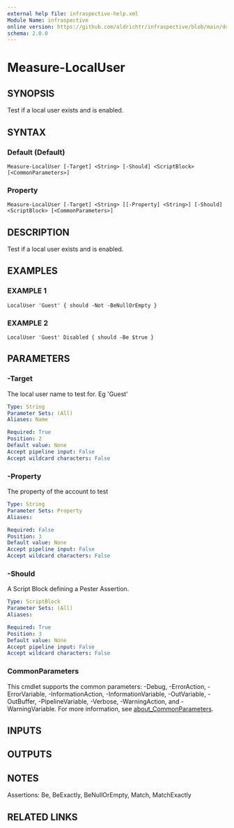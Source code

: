 ```yaml
---
external help file: infraspective-help.xml
Module Name: infraspective
online version: https://github.com/aldrichtr/infraspective/blob/main/docs/help/Measure-LocalUser.md
schema: 2.0.0
---
```


# Measure-LocalUser

## SYNOPSIS
Test if a local user exists and is enabled.

## SYNTAX

### Default (Default)
```
Measure-LocalUser [-Target] <String> [-Should] <ScriptBlock> [<CommonParameters>]
```

### Property
```
Measure-LocalUser [-Target] <String> [[-Property] <String>] [-Should] <ScriptBlock> [<CommonParameters>]
```

## DESCRIPTION
Test if a local user exists and is enabled.

## EXAMPLES

### EXAMPLE 1
```
LocalUser 'Guest' { should -Not -BeNullOrEmpty }
```

### EXAMPLE 2
```
LocalUser 'Guest' Disabled { should -Be $true }
```

## PARAMETERS

### -Target
The local user name to test for.
Eg 'Guest'

```yaml
Type: String
Parameter Sets: (All)
Aliases: Name

Required: True
Position: 2
Default value: None
Accept pipeline input: False
Accept wildcard characters: False
```

### -Property
The property of the account to test

```yaml
Type: String
Parameter Sets: Property
Aliases:

Required: False
Position: 3
Default value: None
Accept pipeline input: False
Accept wildcard characters: False
```

### -Should
A Script Block defining a Pester Assertion.

```yaml
Type: ScriptBlock
Parameter Sets: (All)
Aliases:

Required: True
Position: 3
Default value: None
Accept pipeline input: False
Accept wildcard characters: False
```

### CommonParameters
This cmdlet supports the common parameters: -Debug, -ErrorAction, -ErrorVariable, -InformationAction, -InformationVariable, -OutVariable, -OutBuffer, -PipelineVariable, -Verbose, -WarningAction, and -WarningVariable. For more information, see [about_CommonParameters](http://go.microsoft.com/fwlink/?LinkID=113216).

## INPUTS

## OUTPUTS

## NOTES
Assertions: Be, BeExactly, BeNullOrEmpty, Match, MatchExactly

## RELATED LINKS
